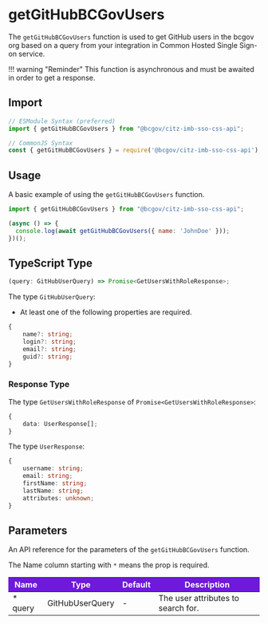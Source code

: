 # getGitHubBCGovUsers

The `getGitHubBCGovUsers` function is used to get GitHub users in the bcgov org based on a query from your integration in Common Hosted Single Sign-on service.

!!! warning "Reminder"
    This function is asynchronous and must be awaited in order to get a response.

## Import

```JavaScript
// ESModule Syntax (preferred)
import { getGitHubBCGovUsers } from "@bcgov/citz-imb-sso-css-api";

// CommonJS Syntax
const { getGitHubBCGovUsers } = require('@bcgov/citz-imb-sso-css-api');
```

## Usage

A basic example of using the `getGitHubBCGovUsers` function.

```JavaScript
import { getGitHubBCGovUsers } from "@bcgov/citz-imb-sso-css-api";

(async () => {
  console.log(await getGitHubBCGovUsers({ name: 'JohnDoe' }));
})();
```

## TypeScript Type

```TypeScript
(query: GitHubUserQuery) => Promise<GetUsersWithRoleResponse>;
```

The type `GitHubUserQuery`:

* At least one of the following properties are required.

```TypeScript
{
    name?: string;
    login?: string;
    email?: string;
    guid?: string;
}
```

### Response Type

The type `GetUsersWithRoleResponse` of `Promise<GetUsersWithRoleResponse>`:

```TypeScript
{
    data: UserResponse[];
}
```

The type `UserResponse`:

```TypeScript
{
    username: string;
    email: string;
    firstName: string;
    lastName: string;
    attributes: unknown;
}
```

## Parameters

An API reference for the parameters of the `getGitHubBCGovUsers` function.

The Name column starting with `*` means the prop is required.

<table>
  <!-- Table columns -->
  <thead>
    <tr>
      <th style="background: #6f19d9; color: white;">Name</th>
      <th style="background: #6f19d9; color: white;">Type</th>
      <th style="background: #6f19d9; color: white;">Default</th>
      <th style="background: #6f19d9; color: white;">Description</th>
    </tr>
  </thead>

  <!-- Table rows -->
  <tbody>
    <tr>
      <td>* query</td>
      <td>GitHubUserQuery</td>
      <td>-</td>
      <td>The user attributes to search for.</td>
    </tr>
  </tbody>
</table>
